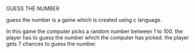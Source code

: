 GUESS THE NUMBER

guess the number is a game which is created using c language.

In this game the computer picks a random number between 1 to 100.
the player has to guess the number which the computer has picked.
the player gets 7 chances to guess the number.


